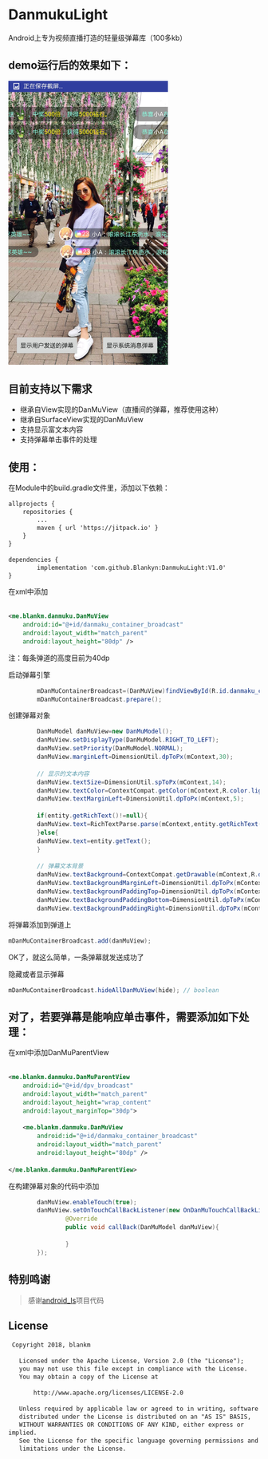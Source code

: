 # DanmukuLight

Android上专为视频直播打造的轻量级弹幕库（100多kb）

## demo运行后的效果如下：
<img src="https://github.com/Blankyn/DanmukuLight/blob/master/result_image.jpg" width="320px" />


## 目前支持以下需求

* 继承自View实现的DanMuView（直播间的弹幕，推荐使用这种）
* 继承自SurfaceView实现的DanMuView
* 支持显示富文本内容
* 支持弹幕单击事件的处理

## 使用：

在Module中的build.gradle文件里，添加以下依赖：

```
allprojects {
    repositories {
        ...
		maven { url 'https://jitpack.io' }
    }
}

dependencies {
	    implementation 'com.github.Blankyn:DanmukuLight:V1.0'
}
```

在xml中添加

```xml

<me.blankm.danmuku.DanMuView 
    android:id="@+id/danmaku_container_broadcast"
    android:layout_width="match_parent" 
    android:layout_height="80dp" />
```

注：每条弹道的高度目前为40dp

启动弹幕引擎

```java
        mDanMuContainerBroadcast=(DanMuView)findViewById(R.id.danmaku_container_broadcast);
        mDanMuContainerBroadcast.prepare();
```

创建弹幕对象

```java
        DanMuModel danMuView=new DanMuModel();
        danMuView.setDisplayType(DanMuModel.RIGHT_TO_LEFT);
        danMuView.setPriority(DanMuModel.NORMAL);
        danMuView.marginLeft=DimensionUtil.dpToPx(mContext,30);

        // 显示的文本内容
        danMuView.textSize=DimensionUtil.spToPx(mContext,14);
        danMuView.textColor=ContextCompat.getColor(mContext,R.color.light_green);
        danMuView.textMarginLeft=DimensionUtil.dpToPx(mContext,5);

        if(entity.getRichText()!=null){
        danMuView.text=RichTextParse.parse(mContext,entity.getRichText(),DimensionUtil.spToPx(mContext,18),false);
        }else{
        danMuView.text=entity.getText();
        }

        // 弹幕文本背景
        danMuView.textBackground=ContextCompat.getDrawable(mContext,R.drawable.corners_danmu);
        danMuView.textBackgroundMarginLeft=DimensionUtil.dpToPx(mContext,15);
        danMuView.textBackgroundPaddingTop=DimensionUtil.dpToPx(mContext,3);
        danMuView.textBackgroundPaddingBottom=DimensionUtil.dpToPx(mContext,3);
        danMuView.textBackgroundPaddingRight=DimensionUtil.dpToPx(mContext,15);
```

将弹幕添加到弹道上

```java
mDanMuContainerBroadcast.add(danMuView);
```

OK了，就这么简单，一条弹幕就发送成功了

隐藏或者显示弹幕

```java
mDanMuContainerBroadcast.hideAllDanMuView(hide); // boolean
```

## 对了，若要弹幕是能响应单击事件，需要添加如下处理：

在xml中添加DanMuParentView

```xml

<me.blankm.danmuku.DanMuParentView 
    android:id="@+id/dpv_broadcast"
    android:layout_width="match_parent" 
    android:layout_height="wrap_content"
    android:layout_marginTop="30dp">

    <me.blankm.danmuku.DanMuView 
        android:id="@+id/danmaku_container_broadcast"
        android:layout_width="match_parent" 
        android:layout_height="80dp" />

</me.blankm.danmuku.DanMuParentView>
```

在构建弹幕对象的代码中添加

```java
        danMuView.enableTouch(true);
        danMuView.setOnTouchCallBackListener(new OnDanMuTouchCallBackListener(){
                @Override
                public void callBack(DanMuModel danMuView){

                }
        });
```

## 特别鸣谢

>
> 感谢[android_ls](https://github.com/hpdx)项目代码
>

## License

```
 Copyright 2018, blankm

   Licensed under the Apache License, Version 2.0 (the "License");
   you may not use this file except in compliance with the License.
   You may obtain a copy of the License at

       http://www.apache.org/licenses/LICENSE-2.0

   Unless required by applicable law or agreed to in writing, software
   distributed under the License is distributed on an "AS IS" BASIS,
   WITHOUT WARRANTIES OR CONDITIONS OF ANY KIND, either express or implied.
   See the License for the specific language governing permissions and
   limitations under the License.
```
